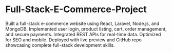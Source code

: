 # Full-Stack-E-Commerce-Project
Built a full-stack e-commerce website using React, Laravel, Node.js, and MongoDB. Implemented user login, product listing, cart, order management, and secure payments. Integrated REST APIs for real-time data. Optimized for SEO and mobile. Deployed with live preview and GitHub repo showcasing complete full-stack development skills.
